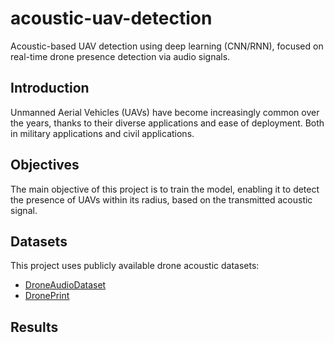 # acoustic-uav-detection
Acoustic-based UAV detection using deep learning (CNN/RNN), focused on real-time drone presence detection via audio signals.

## Introduction
Unmanned Aerial Vehicles (UAVs) have become increasingly common over the years, thanks to their diverse applications and ease of deployment. Both in military applications and civil applications.
## Objectives
The main objective of this project is to train the model, enabling it to detect the presence of UAVs within its radius, based on the transmitted acoustic signal.
## Datasets
This project uses publicly available drone acoustic datasets:
  - [DroneAudioDataset](https://github.com/saraalemadi/DroneAudioDataset)
  - [DronePrint](https://github.com/DronePrint/DronePrint/tree/master)


## Results
